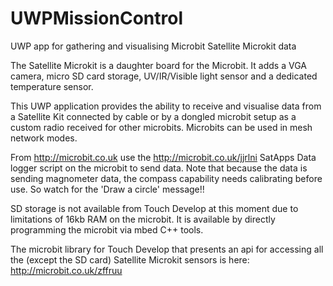 # UWPMissionControl
UWP app for gathering and visualising Microbit Satellite Microkit data

The Satellite Microkit is a daughter board for the Microbit. It adds a VGA camera, micro SD card storage, UV/IR/Visible light sensor and a dedicated temperature sensor.

This UWP application provides the ability to receive and visualise data from a Satellite Kit connected by cable or by a dongled microbit setup as a custom radio received for other microbits.
Microbits can be used in mesh network modes.

From http://microbit.co.uk use the http://microbit.co.uk/jjrlni SatApps Data logger script on the microbit to send data.
Note that because the data is sending magnometer data, the compass capability needs calibrating before use. So watch for the 'Draw a circle' message!!

SD storage is not available from Touch Develop at this moment due to limitations of 16kb RAM on the microbit.
It is available by directly programming the microbit via mbed C++ tools.

The microbit library for Touch Develop that presents an api for accessing all the (except the SD card) Satellite Microkit sensors is here:
http://microbit.co.uk/zffruu

